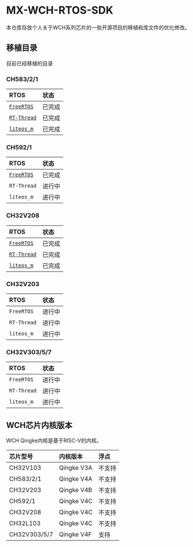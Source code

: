 # MX-WCH-RTOS-SDK

本仓库存放个人关于WCH系列芯片的一些开源项目的移植和库文件的优化修改。

## 移植目录

目前已经移植的目录

### CH583/2/1

| RTOS | 状态 |
| :---- | :---- |
| [`FreeRTOS`](CH583_2_1/FreeRTOS/) | 已完成 |
| [`RT-Thread`](CH583_2_1/RT-Thread-Nano/) | 已完成 |
| [`liteos_m`](CH583_2_1/LiteOS_m/) | 已完成 |

### CH592/1

| RTOS | 状态 |
| :---- | :---- |
| [`FreeRTOS`](CH592/FreeRTOS/) | 已完成 |
| `RT-Thread` | 进行中 |
| `liteos_m` | 进行中 |

### CH32V208

| RTOS | 状态 |
| :---- | :---- |
| [`FreeRTOS`](CH32V208/FreeRTOS/) | 已完成 |
| [`RT-Thread`](CH32V208/RT-Thread-Nano/) | 已完成 |
| [`liteos_m`](CH32V208/LiteOS_m/) | 已完成 |

### CH32V203

| RTOS | 状态 |
| :---- | :---- |
| `FreeRTOS` | 进行中 |
| `RT-Thread` | 进行中 |
| `liteos_m` | 进行中 |

### CH32V303/5/7

| RTOS | 状态 |
| :---- | :---- |
| `FreeRTOS` | 进行中 |
| `RT-Thread` | 进行中 |
| `liteos_m` | 进行中 |

## WCH芯片内核版本

WCH Qingke内核是基于RISC-V的内核。

| 芯片型号 | 内核版本 | 浮点 |
| :---- | :---- | :---- |
| CH32V103 | Qingke V3A | 不支持 |
| CH583/2/1 | Qingke V4A | 不支持 |
| CH32V203 | Qingke V4B | 不支持 |
| CH592/1 | Qingke V4C | 不支持 |
| CH32V208 | Qingke V4C | 不支持 |
| CH32L103 | Qingke V4C | 不支持 |
| CH32V303/5/7 | Qingke V4F | 支持 |
